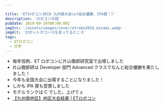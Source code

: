 ```yaml
---

title: 'ETロボコン2019 九州南大会\n(総合優勝、IPA賞！)'
description: 'ロボコンの話'
pubDate: 2019-09-28T00:00:00Z
imgSrc: '/assets/images/cover/etrobo2019_minami.webp'
imgAlt: 'ロボットがコースを走ってるところ'
tags: 
  - ETロボコン
  - 大学
---
```


- 毎年恒例、ET ロボコンに片山徹郎研究室で出場しました
- 片山徹郎研は Developer 部門 Advanced クラスでなんと総合優勝を果たしました！
- 今年も全国大会に出場することになりました！
- しかも IPA 賞も受賞しました
- モデルランクは C でした。上げてぇ
- [【九州南地区】地区大会結果  |  ETロボコン](https://www.etrobo.jp/%e3%80%90%e4%b9%9d%e5%b7%9e%e5%8d%97%e5%9c%b0%e5%8c%ba%e3%80%91%e5%9c%b0%e5%8c%ba%e5%a4%a7%e4%bc%9a%e7%b5%90%e6%9e%9c/)
